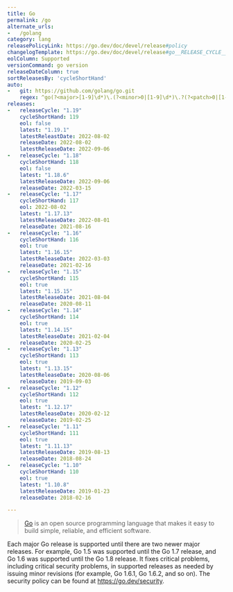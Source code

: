 ```yaml
---
title: Go
permalink: /go
alternate_urls:
-   /golang
category: lang
releasePolicyLink: https://go.dev/doc/devel/release#policy
changelogTemplate: https://go.dev/doc/devel/release#go__RELEASE_CYCLE__.minor
eolColumn: Supported
versionCommand: go version
releaseDateColumn: true
sortReleasesBy: 'cycleShortHand'
auto:
-   git: https://github.com/golang/go.git
    regex: ^go(?<major>[1-9]\d*)\.(?<minor>0|[1-9]\d*)\.?(?<patch>0|[1-9]\d*)?$
releases:
-   releaseCycle: "1.19"
    cycleShortHand: 119
    eol: false
    latest: "1.19.1"
    latestReleastDate: 2022-08-02
    releaseDate: 2022-08-02
    latestReleaseDate: 2022-09-06
-   releaseCycle: "1.18"
    cycleShortHand: 118
    eol: false
    latest: "1.18.6"
    latestReleaseDate: 2022-09-06
    releaseDate: 2022-03-15
-   releaseCycle: "1.17"
    cycleShortHand: 117
    eol: 2022-08-02
    latest: "1.17.13"
    latestReleaseDate: 2022-08-01
    releaseDate: 2021-08-16
-   releaseCycle: "1.16"
    cycleShortHand: 116
    eol: true
    latest: "1.16.15"
    latestReleaseDate: 2022-03-03
    releaseDate: 2021-02-16
-   releaseCycle: "1.15"
    cycleShortHand: 115
    eol: true
    latest: "1.15.15"
    latestReleaseDate: 2021-08-04
    releaseDate: 2020-08-11
-   releaseCycle: "1.14"
    cycleShortHand: 114
    eol: true
    latest: "1.14.15"
    latestReleaseDate: 2021-02-04
    releaseDate: 2020-02-25
-   releaseCycle: "1.13"
    cycleShortHand: 113
    eol: true
    latest: "1.13.15"
    latestReleaseDate: 2020-08-06
    releaseDate: 2019-09-03
-   releaseCycle: "1.12"
    cycleShortHand: 112
    eol: true
    latest: "1.12.17"
    latestReleaseDate: 2020-02-12
    releaseDate: 2019-02-25
-   releaseCycle: "1.11"
    cycleShortHand: 111
    eol: true
    latest: "1.11.13"
    latestReleaseDate: 2019-08-13
    releaseDate: 2018-08-24
-   releaseCycle: "1.10"
    cycleShortHand: 110
    eol: true
    latest: "1.10.8"
    latestReleaseDate: 2019-01-23
    releaseDate: 2018-02-16

---
```


> [Go](https://go.dev/) is an open source programming language that makes it easy to build simple, reliable, and efficient software.

Each major Go release is supported until there are two newer major releases. For example, Go 1.5 was supported until the Go 1.7 release, and Go 1.6 was supported until the Go 1.8 release. It fixes critical problems, including critical security problems, in supported releases as needed by issuing minor revisions (for example, Go 1.6.1, Go 1.6.2, and so on). The security policy can be found at <https://go.dev/security>.

